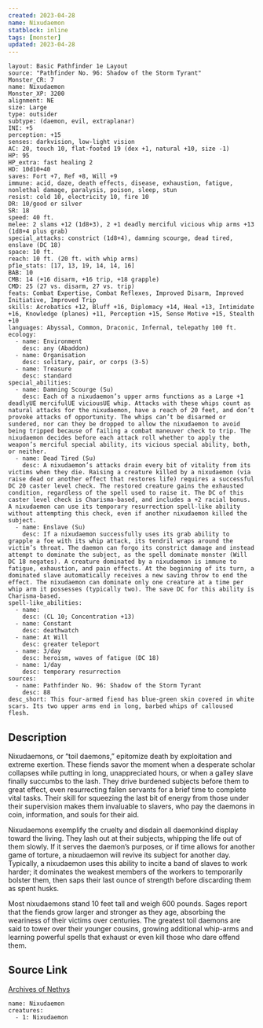 ```yaml
---
created: 2023-04-28
name: Nixudaemon
statblock: inline
tags: [monster]
updated: 2023-04-28
---
```

```statblock
layout: Basic Pathfinder 1e Layout
source: "Pathfinder No. 96: Shadow of the Storm Tyrant"
Monster_CR: 7
name: Nixudaemon
Monster_XP: 3200
alignment: NE
size: Large
type: outsider
subtype: (daemon, evil, extraplanar)
INI: +5
perception: +15
senses: darkvision, low-light vision
AC: 20, touch 10, flat-footed 19 (dex +1, natural +10, size -1)
HP: 95
HP_extra: fast healing 2
HD: 10d10+40
saves: Fort +7, Ref +8, Will +9
immune: acid, daze, death effects, disease, exhaustion, fatigue, nonlethal damage, paralysis, poison, sleep, stun
resist: cold 10, electricity 10, fire 10
DR: 10/good or silver
SR: 18
speed: 40 ft.
melee: 2 slams +12 (1d8+3), 2 +1 deadly merciful vicious whip arms +13 (1d8+4 plus grab)
special_attacks: constrict (1d8+4), damning scourge, dead tired, enslave (DC 18)
space: 10 ft.
reach: 10 ft. (20 ft. with whip arms)
pf1e_stats: [17, 13, 19, 14, 14, 16]
BAB: 10
CMB: 14 (+16 disarm, +16 trip, +18 grapple)
CMD: 25 (27 vs. disarm, 27 vs. trip)
feats: Combat Expertise, Combat Reflexes, Improved Disarm, Improved Initiative, Improved Trip
skills: Acrobatics +12, Bluff +16, Diplomacy +14, Heal +13, Intimidate +16, Knowledge (planes) +11, Perception +15, Sense Motive +15, Stealth +10
languages: Abyssal, Common, Draconic, Infernal, telepathy 100 ft.
ecology:
  - name: Environment
    desc: any (Abaddon)
  - name: Organisation
    desc: solitary, pair, or corps (3-5)
  - name: Treasure
    desc: standard
special_abilities:
  - name: Damning Scourge (Su)
    desc: Each of a nixudaemon’s upper arms functions as a Large +1 deadlyUE mercifulUE viciousUE whip. Attacks with these whips count as natural attacks for the nixudaemon, have a reach of 20 feet, and don’t provoke attacks of opportunity. The whips can’t be disarmed or sundered, nor can they be dropped to allow the nixudaemon to avoid being tripped because of failing a combat maneuver check to trip. The nixudaemon decides before each attack roll whether to apply the weapon’s merciful special ability, its vicious special ability, both, or neither.
  - name: Dead Tired (Su)
    desc: A nixudaemon’s attacks drain every bit of vitality from its victims when they die. Raising a creature killed by a nixudaemon (via raise dead or another effect that restores life) requires a successful DC 20 caster level check. The restored creature gains the exhausted condition, regardless of the spell used to raise it. The DC of this caster level check is Charisma-based, and includes a +2 racial bonus. A nixudaemon can use its temporary resurrection spell-like ability without attempting this check, even if another nixudaemon killed the subject.
  - name: Enslave (Su)
    desc: If a nixudaemon successfully uses its grab ability to grapple a foe with its whip attack, its tendril wraps around the victim’s throat. The daemon can forgo its constrict damage and instead attempt to dominate the subject, as the spell dominate monster (Will DC 18 negates). A creature dominated by a nixudaemon is immune to fatigue, exhaustion, and pain effects. At the beginning of its turn, a dominated slave automatically receives a new saving throw to end the effect. The nixudaemon can dominate only one creature at a time per whip arm it possesses (typically two). The save DC for this ability is Charisma-based.
spell-like_abilities:
  - name:
    desc: (CL 10; Concentration +13)
  - name: Constant
    desc: deathwatch
  - name: At Will
    desc: greater teleport
  - name: 3/day
    desc: heroism, waves of fatigue (DC 18)
  - name: 1/day
    desc: temporary resurrection
sources:
  - name: Pathfinder No. 96: Shadow of the Storm Tyrant
    desc: 88
desc_short: This four-armed fiend has blue-green skin covered in white scars. Its two upper arms end in long, barbed whips of calloused flesh.
```
## Description
Nixudaemons, or “toil daemons,” epitomize death by exploitation and extreme exertion. These fiends savor the moment when a desperate scholar collapses while putting in long, unappreciated hours, or when a galley slave finally succumbs to the lash. They drive burdened subjects before them to great effect, even resurrecting fallen servants for a brief time to complete vital tasks. Their skill for squeezing the last bit of energy from those under their supervision makes them invaluable to slavers, who pay the daemons in coin, information, and souls for their aid.

Nixudaemons exemplify the cruelty and disdain all daemonkind display toward the living. They lash out at their subjects, whipping the life out of them slowly. If it serves the daemon’s purposes, or if time allows for another game of torture, a nixudaemon will revive its subject for another day. Typically, a nixudaemon uses this ability to incite a band of slaves to work harder; it dominates the weakest members of the workers to temporarily bolster them, then saps their last ounce of strength before discarding them as spent husks.

Most nixudaemons stand 10 feet tall and weigh 600 pounds. Sages report that the fiends grow larger and stronger as they age, absorbing the weariness of their victims over centuries. The greatest toil daemons are said to tower over their younger cousins, growing additional whip-arms and learning powerful spells that exhaust or even kill those who dare offend them.
## Source Link
[Archives of Nethys](https://aonprd.com/MonsterDisplay.aspx?ItemName=Nixudaemon)
```encounter-table
name: Nixudaemon
creatures:
  - 1: Nixudaemon
```
